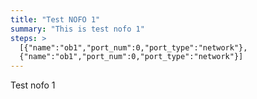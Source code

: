 ```yaml
---
title: "Test NOFO 1"
summary: "This is test nofo 1"
steps: >
  [{"name":"ob1","port_num":0,"port_type":"network"},
  {"name":"ob1","port_num":0,"port_type":"network"}]
---
```


Test nofo 1
